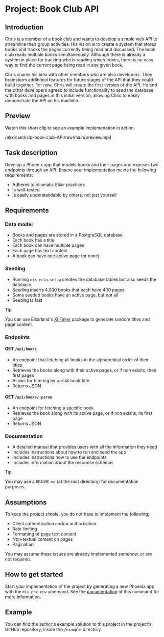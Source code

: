# Project: Book Club API

## Introduction
Chris is a member of a book club and wants to develop a simple web API to streamline their group activities. His vision is to create a system that stores books and tracks the pages currently being read and discussed. The book club reads multiple books simultaneously. Although there is already a system in place for tracking who is reading which books, there is no easy way to find the current page being read in any given book.

Chris shares his idea with other members who are also developers. They brainstorm additional features for future stages of the API that they could build together. For now, Chris will create the first version of the API. He and the other developers agreed to include functionality to seed the database with books and pages in this initial version, allowing Chris to easily demonstrate the API on his machine.

## Preview
Watch this short clip to see an example implemenation in action.

/elixirland/xlp-book-club-API/raw/main/preview.mp4

## Task description
Develop a Phoenix app that models books and their pages and exposes two endpoints through an API. Ensure your implementation meets the following requirements:
  - Adheres to idiomatic Elixir practices
  - Is well-tested
  - Is easily understandable by others, not just yourself

## Requirements
### Data model
  - Books and pages are stored in a PostgreSQL database
  - Each book has a title
  - Each book can have multiple pages
  - Each page has text content
  - A book can have one active page (or none)

### Seeding
  - Running `mix ecto.setup` creates the database tables but also seeds the database
  - Seeding inserts 4,000 books that each have 400 pages
  - Some seeded books have an active page, but not all
  - Seeding is fast

> [!TIP]
> You can use Elixirland's [Xl Faker](https://hex.pm/packages/xl_faker) package to generate random titles and page content.

### Endpoints
#### GET `/api/books`
  - An endpoint that fetching all books in the alphabetical order of their titles
  - Retrieves the books along with their active pages, or if non exisits, their first pages
  - Allows for filtering by partial book title
  - Returns JSON
    
#### GET `/api/books/:param`
  - An endpoint for fetching a specific book
  - Retrieves the book along with its active page, or if non exisits, its first page
  - Returns JSON

### Documentation
  - A detailed manual that provides users with all the information they need
  - Includes instructions about how to run and seed the app
  - Includes instructions how to use the endpoints
  - Includes information about the response schemas

> [!TIP]
> You may use a `README.md` (at the root directory) for documentation purposes.

## Assumptions
To keep the project simple, you do not have to implement the following:

  - Client authentication and/or authorization
  - Rate limiting
  - Formatting of page text content
  - Non-textual content on pages
  - Pagination

You may assume these issues are already implemented somehow, or are not required.

## How to get started
Start your implementation of the project by generating a new Phoenix app with the `mix phx.new` command. See the [documentation](https://hexdocs.pm/phoenix/Mix.Tasks.Phx.New.html) of this command for more information.

## Example
You can find the author's example solution to this project in the project's GitHub repository, inside the `/example` directory.
